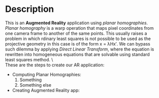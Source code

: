 # Description
This is an **Augmented Reality** application using *planar homographies*. 
<br	/>
*Planar homography* is a warp operation that maps pixel coordinates from one camera frame to another of the same points. This usually raises a problem in which 
rdinary least squares is not possible to be used as the projective geometry in this case is of the form x = λHx′. We can bypass such dilemma by applying *Direct Linear Transform*, where the equation is rewritten into homogeneous equations that are solvable using standard least squares method. \ 
<br	/> 
These are the steps to create our AR application:
- Computing Planar Homographies:
	1. Something
	2. Something else
- Creating Augmented Reality app:
